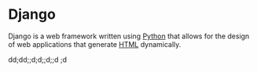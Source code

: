 # Django

Django is a web framework written using [Python](/wiki/Python) that allows for the design of web applications that generate [HTML](/wiki/HTML) dynamically.

dd;dd;;d;d;;d;;d
;d